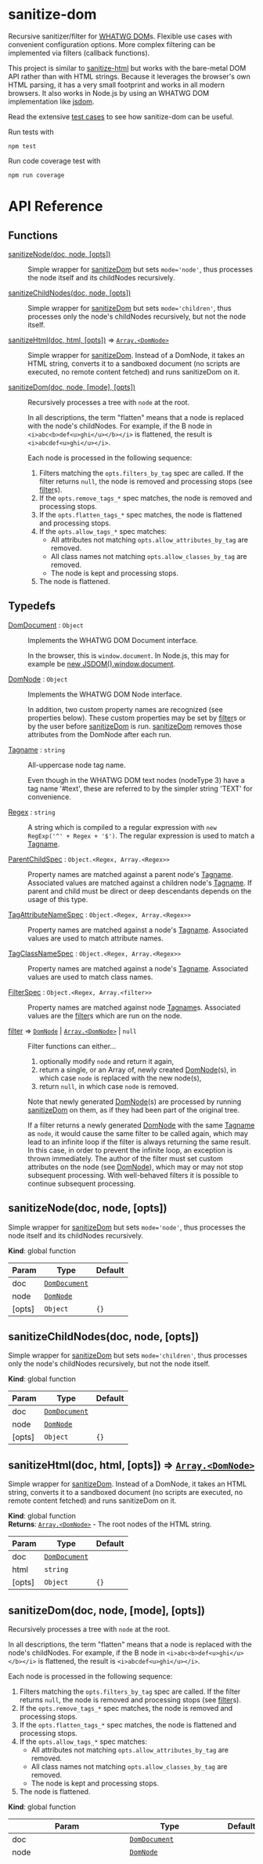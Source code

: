 # sanitize-dom

Recursive sanitizer/filter for [WHATWG DOM](https://dom.spec.whatwg.org)s. Flexible use cases with convenient configuration options. More complex filtering can be implemented via filters (callback functions).

This project is similar to [sanitize-html](https://github.com/punkave/sanitize-html) but works with the bare-metal DOM API rather than with HTML strings. Because it leverages the browser's own HTML parsing, it has a very small footprint and works in all modern browsers. It also works in Node.js by using an WHATWG DOM implementation like [jsdom](https://github.com/tmpvar/jsdom).

Read the extensive [test cases](tests/test.js) to see how sanitize-dom can be useful.

Run tests with

    npm test
    
Run code coverage test with

    npm run coverage

# API Reference

## Functions

<dl>
<dt><a href="#sanitizeNode">sanitizeNode(doc, node, [opts])</a></dt>
<dd><p>Simple wrapper for <a href="#sanitizeDom">sanitizeDom</a> but sets <code>mode=&#39;node&#39;</code>, thus processes
the node itself and its childNodes recursively.</p>
</dd>
<dt><a href="#sanitizeChildNodes">sanitizeChildNodes(doc, node, [opts])</a></dt>
<dd><p>Simple wrapper for <a href="#sanitizeDom">sanitizeDom</a> but sets <code>mode=&#39;children&#39;</code>, thus processes
only the node&#39;s childNodes recursively, but not the node itself.</p>
</dd>
<dt><a href="#sanitizeHtml">sanitizeHtml(doc, html, [opts])</a> ⇒ <code><a href="#DomNode">Array.&lt;DomNode&gt;</a></code></dt>
<dd><p>Simple wrapper for <a href="#sanitizeDom">sanitizeDom</a>. Instead of a DomNode, it takes an
HTML string, converts it to a sandboxed document (no scripts are executed, no
remote content fetched) and runs sanitizeDom on it.</p>
</dd>
<dt><a href="#sanitizeDom">sanitizeDom(doc, node, [mode], [opts])</a></dt>
<dd><p>Recursively processes a tree with <code>node</code> at the root.</p>
<p>In all descriptions, the term &quot;flatten&quot; means that a node is replaced with the node&#39;s childNodes. For example, if the B node in <code>&lt;i&gt;abc&lt;b&gt;def&lt;u&gt;ghi&lt;/u&gt;&lt;/b&gt;&lt;/i&gt;</code> is flattened, the result is <code>&lt;i&gt;abcdef&lt;u&gt;ghi&lt;/u&gt;&lt;/i&gt;</code>.</p>
<p>Each node is processed in the following sequence:</p>
<ol>
<li>Filters matching the <code>opts.filters_by_tag</code> spec are called. If the filter returns <code>null</code>, the node is removed and processing stops (see <a href="#filter">filter</a>s).</li>
<li>If the <code>opts.remove_tags_*</code> spec matches, the node is removed and processing stops.</li>
<li>If the <code>opts.flatten_tags_*</code> spec matches, the node is flattened and processing stops.</li>
<li>If the <code>opts.allow_tags_*</code> spec matches:<ul>
<li>All attributes not matching <code>opts.allow_attributes_by_tag</code> are removed.</li>
<li>All class names not matching <code>opts.allow_classes_by_tag</code> are removed.</li>
<li>The node is kept and processing stops.</li>
</ul>
</li>
<li>The node is flattened.</li>
</ol>
</dd>
</dl>

## Typedefs

<dl>
<dt><a href="#DomDocument">DomDocument</a> : <code>Object</code></dt>
<dd><p>Implements the WHATWG DOM Document interface.</p>
<p>In the browser, this is <code>window.document</code>. In Node.js, this may for example be
<a href="https://github.com/tmpvar/jsdom">new JSDOM().window.document</a>.</p>
</dd>
<dt><a href="#DomNode">DomNode</a> : <code>Object</code></dt>
<dd><p>Implements the WHATWG DOM Node interface.</p>
<p>In addition, two custom property names are recognized (see properties below).
These custom properties may be set by <a href="#filter">filter</a>s or by the user
before <a href="#sanitizeDom">sanitizeDom</a> is run. <a href="#sanitizeDom">sanitizeDom</a> removes those
attributes from the DomNode after each run.</p>
</dd>
<dt><a href="#Tagname">Tagname</a> : <code>string</code></dt>
<dd><p>All-uppercase node tag name.</p>
<p>Even though in the WHATWG DOM text nodes (nodeType 3) have a tag name &#39;#text&#39;,
these are referred to by the simpler string &#39;TEXT&#39; for convenience.</p>
</dd>
<dt><a href="#Regex">Regex</a> : <code>string</code></dt>
<dd><p>A string which is compiled to a regular expression with <code>new RegExp(&#39;^&#39; + Regex + &#39;$&#39;)</code>. The regular expression is used to match a <a href="#Tagname">Tagname</a>.</p>
</dd>
<dt><a href="#ParentChildSpec">ParentChildSpec</a> : <code>Object.&lt;Regex, Array.&lt;Regex&gt;&gt;</code></dt>
<dd><p>Property names are matched against a parent node&#39;s <a href="#Tagname">Tagname</a>. Associated values are matched against a children node&#39;s <a href="#Tagname">Tagname</a>. If parent and child
must be direct or deep descendants depends on the usage of this type.</p>
</dd>
<dt><a href="#TagAttributeNameSpec">TagAttributeNameSpec</a> : <code>Object.&lt;Regex, Array.&lt;Regex&gt;&gt;</code></dt>
<dd><p>Property names are matched against a node&#39;s <a href="#Tagname">Tagname</a>. Associated values are used to match attribute names.</p>
</dd>
<dt><a href="#TagClassNameSpec">TagClassNameSpec</a> : <code>Object.&lt;Regex, Array.&lt;Regex&gt;&gt;</code></dt>
<dd><p>Property names are matched against a node&#39;s <a href="#Tagname">Tagname</a>. Associated values are used to match class names.</p>
</dd>
<dt><a href="#FilterSpec">FilterSpec</a> : <code>Object.&lt;Regex, Array.&lt;filter&gt;&gt;</code></dt>
<dd><p>Property names are matched against node <a href="#Tagname">Tagname</a>s. Associated values
are the <a href="#filter">filter</a>s which are run on the node.</p>
</dd>
<dt><a href="#filter">filter</a> ⇒ <code><a href="#DomNode">DomNode</a></code> | <code><a href="#DomNode">Array.&lt;DomNode&gt;</a></code> | <code>null</code></dt>
<dd><p>Filter functions can either...</p>
<ol>
<li>optionally modify <code>node</code> and return it again,</li>
<li>return a single, or an Array of, newly created <a href="#DomNode">DomNode</a>(s), in which case <code>node</code> is replaced with the new node(s),</li>
<li>return <code>null</code>, in which case <code>node</code> is removed.</li>
</ol>
<p>Note that newly generated <a href="#DomNode">DomNode</a>(s) are processed by running
<a href="#sanitizeDom">sanitizeDom</a> on them, as if they had been part of the original tree.</p>
<p>If a filter returns a newly generated <a href="#DomNode">DomNode</a> with the same <a href="#Tagname">Tagname</a> as <code>node</code>, it would cause the same filter to be called again, which may lead to an infinite loop if the filter is always returning the same result. In this case, in order to prevent the infinite loop, an exception is thrown immediately. The author of the filter must set custom attributes on the node (see <a href="#DomNode">DomNode</a>), which may or may not stop subsequent processing. With well-behaved filters it is possible to continue subsequent processing.</p>
</dd>
</dl>

<a name="sanitizeNode"></a>

## sanitizeNode(doc, node, [opts])
Simple wrapper for [sanitizeDom](#sanitizeDom) but sets `mode='node'`, thus processes
the node itself and its childNodes recursively.

**Kind**: global function  

| Param | Type | Default |
| --- | --- | --- |
| doc | [<code>DomDocument</code>](#DomDocument) |  | 
| node | [<code>DomNode</code>](#DomNode) |  | 
| [opts] | <code>Object</code> | <code>{}</code> | 

<a name="sanitizeChildNodes"></a>

## sanitizeChildNodes(doc, node, [opts])
Simple wrapper for [sanitizeDom](#sanitizeDom) but sets `mode='children'`, thus processes
only the node's childNodes recursively, but not the node itself.

**Kind**: global function  

| Param | Type | Default |
| --- | --- | --- |
| doc | [<code>DomDocument</code>](#DomDocument) |  | 
| node | [<code>DomNode</code>](#DomNode) |  | 
| [opts] | <code>Object</code> | <code>{}</code> | 

<a name="sanitizeHtml"></a>

## sanitizeHtml(doc, html, [opts]) ⇒ [<code>Array.&lt;DomNode&gt;</code>](#DomNode)
Simple wrapper for [sanitizeDom](#sanitizeDom). Instead of a DomNode, it takes an
HTML string, converts it to a sandboxed document (no scripts are executed, no
remote content fetched) and runs sanitizeDom on it.

**Kind**: global function  
**Returns**: [<code>Array.&lt;DomNode&gt;</code>](#DomNode) - The root nodes of the HTML string.  

| Param | Type | Default |
| --- | --- | --- |
| doc | [<code>DomDocument</code>](#DomDocument) |  | 
| html | <code>string</code> |  | 
| [opts] | <code>Object</code> | <code>{}</code> | 

<a name="sanitizeDom"></a>

## sanitizeDom(doc, node, [mode], [opts])
Recursively processes a tree with `node` at the root.

In all descriptions, the term "flatten" means that a node is replaced with the node's childNodes. For example, if the B node in `<i>abc<b>def<u>ghi</u></b></i>` is flattened, the result is `<i>abcdef<u>ghi</u></i>`.

Each node is processed in the following sequence:

1. Filters matching the `opts.filters_by_tag` spec are called. If the filter returns `null`, the node is removed and processing stops (see [filter](#filter)s).
2. If the `opts.remove_tags_*` spec matches, the node is removed and processing stops.
3. If the `opts.flatten_tags_*` spec matches, the node is flattened and processing stops.
4. If the `opts.allow_tags_*` spec matches:
    * All attributes not matching `opts.allow_attributes_by_tag` are removed.
    * All class names not matching `opts.allow_classes_by_tag` are removed.
    * The node is kept and processing stops.
5. The node is flattened.

**Kind**: global function  

| Param | Type | Default | Description |
| --- | --- | --- | --- |
| doc | [<code>DomDocument</code>](#DomDocument) |  | The document |
| node | [<code>DomNode</code>](#DomNode) |  | The root node |
| [mode] | <code>String</code> | <code>node</code> | If 'node' then the node itself and its descendants are processed recursively. If 'children' then the children and its descendants are processed recursively, but not the node itself (useful when `node` is `BODY` or `DocumentFragment`). |
| [opts] | <code>Object</code> | <code>{}</code> | Options for processing. |
| [opts.filters_by_tag] | [<code>FilterSpec</code>](#FilterSpec) | <code>{}</code> | Matching filters are called with the node. |
| [opts.remove_tags_direct] | [<code>ParentChildSpec</code>](#ParentChildSpec) | <code>{}</code> | Matching nodes which are a direct child of the matching parent node are removed. |
| [opts.remove_tags_deep] | [<code>ParentChildSpec</code>](#ParentChildSpec) | <code>{&#x27;.*&#x27;: [&#x27;style&#x27;, &#x27;script&#x27;, &#x27;textarea&#x27;, &#x27;noscript&#x27;]}</code> | Matching nodes which are anywhere below the matching parent node are removed. |
| [opts.flatten_tags_direct] | [<code>ParentChildSpec</code>](#ParentChildSpec) | <code>{}</code> | Matching nodes which are a direct child of the matching parent node are flattened. |
| [opts.flatten_tags_deep] | [<code>ParentChildSpec</code>](#ParentChildSpec) | <code>{}</code> | Matching nodes which are anywhere below the matching parent node are flattened. |
| [opts.allow_tags_direct] | [<code>ParentChildSpec</code>](#ParentChildSpec) | <code>{}</code> | Matching nodes which are a direct child of the matching parent node are kept. |
| [opts.allow_tags_deep] | [<code>ParentChildSpec</code>](#ParentChildSpec) | <code>{}</code> | Matching nodes which are anywhere below the matching parent node are kept. |
| [opts.allow_attributes_by_tag] | [<code>TagAttributeNameSpec</code>](#TagAttributeNameSpec) | <code>{}</code> | Matching attribute names of a matching node are kept. Other attributes are removed. |
| [opts.allow_classes_by_tag] | [<code>TagClassNameSpec</code>](#TagClassNameSpec) | <code>{}</code> | Matching class names of a matching node are kept. Other class names are removed. If no class names are remaining, the class attribute is removed. |
| [opts.remove_empty] | <code>boolean</code> | <code>false</code> | Remove nodes which are completely empty or contain only white space. |

<a name="DomDocument"></a>

## DomDocument : <code>Object</code>
Implements the WHATWG DOM Document interface.

In the browser, this is `window.document`. In Node.js, this may for example be
[new JSDOM().window.document](https://github.com/tmpvar/jsdom).

**Kind**: global typedef  
**See**: [https://dom.spec.whatwg.org/#interface-document](https://dom.spec.whatwg.org/#interface-document)  
<a name="DomNode"></a>

## DomNode : <code>Object</code>
Implements the WHATWG DOM Node interface.

In addition, two custom property names are recognized (see properties below).
These custom properties may be set by [filter](#filter)s or by the user
before [sanitizeDom](#sanitizeDom) is run. [sanitizeDom](#sanitizeDom) removes those
attributes from the DomNode after each run.

**Kind**: global typedef  
**See**: [https://dom.spec.whatwg.org/#interface-node](https://dom.spec.whatwg.org/#interface-node)  
**Properties**

| Name | Type | Description |
| --- | --- | --- |
| sanitize_skip_filters | <code>boolean</code> | If truthy, disables all filters for this node. |
| sanitize_skip | <code>boolean</code> | If truthy, disables all processing of this node. |

<a name="Tagname"></a>

## Tagname : <code>string</code>
All-uppercase node tag name.

Even though in the WHATWG DOM text nodes (nodeType 3) have a tag name '#text',
these are referred to by the simpler string 'TEXT' for convenience.

**Kind**: global typedef  
**Example**  
```js
'DIV'
'H1'
'TEXT'
```
<a name="Regex"></a>

## Regex : <code>string</code>
A string which is compiled to a regular expression with `new RegExp('^' + Regex + '$')`. The regular expression is used to match a [Tagname](#Tagname).

**Kind**: global typedef  
**Example**  
```js
'.*'         // matches any tag
'DIV'        // matches DIV
'DIV|H[1-3]' // matches DIV, H1, H2 and H3
'TEXT'       // matches text nodes (nodeType 3)
```
<a name="ParentChildSpec"></a>

## ParentChildSpec : <code>Object.&lt;Regex, Array.&lt;Regex&gt;&gt;</code>
Property names are matched against a parent node's [Tagname](#Tagname). Associated values are matched against a children node's [Tagname](#Tagname). If parent and child
must be direct or deep descendants depends on the usage of this type.

**Kind**: global typedef  
**Example**  
```js
{
  'DIV|SPAN': ['H[1-3]', 'B'], // matches H1, H2, H3 and B within DIV or SPAN
  'STRONG': ['.*'] // matches all tags within STRONG
}
```
<a name="TagAttributeNameSpec"></a>

## TagAttributeNameSpec : <code>Object.&lt;Regex, Array.&lt;Regex&gt;&gt;</code>
Property names are matched against a node's [Tagname](#Tagname). Associated values are used to match attribute names.

**Kind**: global typedef  
**Example**  
```js
{
  'H[1-3]': ['id', 'class'], // matches 'id' and 'class' attributes of all H1, H2 and H3 nodes
  'STRONG': ['data-.*'] // matches all 'data-.*' attributes of STRONG nodes.
}
```
<a name="TagClassNameSpec"></a>

## TagClassNameSpec : <code>Object.&lt;Regex, Array.&lt;Regex&gt;&gt;</code>
Property names are matched against a node's [Tagname](#Tagname). Associated values are used to match class names.

**Kind**: global typedef  
**Example**  
```js
{
  'DIV|SPAN': ['blue', 'red'] // matches 'blue' and 'red' class names of all DIV and SPAN nodes
}
```
<a name="FilterSpec"></a>

## FilterSpec : <code>Object.&lt;Regex, Array.&lt;filter&gt;&gt;</code>
Property names are matched against node [Tagname](#Tagname)s. Associated values
are the [filter](#filter)s which are run on the node.

**Kind**: global typedef  
<a name="filter"></a>

## filter ⇒ [<code>DomNode</code>](#DomNode) \| [<code>Array.&lt;DomNode&gt;</code>](#DomNode) \| <code>null</code>
Filter functions can either...

1. optionally modify `node` and return it again,
2. return a single, or an Array of, newly created [DomNode](#DomNode)(s), in which case `node` is replaced with the new node(s),
3. return `null`, in which case `node` is removed.

Note that newly generated [DomNode](#DomNode)(s) are processed by running
[sanitizeDom](#sanitizeDom) on them, as if they had been part of the original tree.

If a filter returns a newly generated [DomNode](#DomNode) with the same [Tagname](#Tagname) as `node`, it would cause the same filter to be called again, which may lead to an infinite loop if the filter is always returning the same result. In this case, in order to prevent the infinite loop, an exception is thrown immediately. The author of the filter must set custom attributes on the node (see [DomNode](#DomNode)), which may or may not stop subsequent processing. With well-behaved filters it is possible to continue subsequent processing.

**Kind**: global typedef  

| Param | Type | Description |
| --- | --- | --- |
| node | [<code>DomNode</code>](#DomNode) | Currently processed node |
| parents | [<code>Array.&lt;DomNode&gt;</code>](#DomNode) | The parent nodes of `node`. |
| parent_nodenames | [<code>Array.&lt;Tagname&gt;</code>](#Tagname) | The tag names of the parent nodes, provided for convenience. |




# License

Copyright 2017 Michael Karl Franzl

Permission is hereby granted, free of charge, to any person obtaining a copy of this software and associated documentation files (the "Software"), to deal in the Software without restriction, including without limitation the rights to use, copy, modify, merge, publish, distribute, sublicense, and/or sell copies of the Software, and to permit persons to whom the Software is furnished to do so, subject to the following conditions:

The above copyright notice and this permission notice shall be included in all copies or substantial portions of the Software.

THE SOFTWARE IS PROVIDED "AS IS", WITHOUT WARRANTY OF ANY KIND, EXPRESS OR IMPLIED, INCLUDING BUT NOT LIMITED TO THE WARRANTIES OF MERCHANTABILITY, FITNESS FOR A PARTICULAR PURPOSE AND NONINFRINGEMENT. IN NO EVENT SHALL THE AUTHORS OR COPYRIGHT HOLDERS BE LIABLE FOR ANY CLAIM, DAMAGES OR OTHER LIABILITY, WHETHER IN AN ACTION OF CONTRACT, TORT OR OTHERWISE, ARISING FROM, OUT OF OR IN CONNECTION WITH THE SOFTWARE OR THE USE OR OTHER DEALINGS IN THE SOFTWARE.